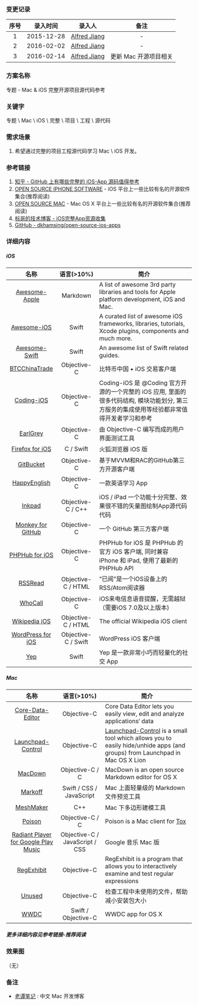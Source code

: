 ### 变更记录

| 序号 | 录入时间 | 录入人 | 备注 |
|:--------:|:--------:|:--------:|:--------:|
| 1 | 2015-12-28 | [Alfred Jiang](https://github.com/viktyz) | - |
| 2 | 2016-02-02 | [Alfred Jiang](https://github.com/viktyz) | - |
| 3 | 2016-02-14 | [Alfred Jiang](https://github.com/viktyz) | 更新 Mac 开源项目相关 |

### 方案名称

专题 - Mac & iOS 完整开源项目源代码参考

### 关键字

专题 \ Mac \ iOS \ 完整 \ 项目 \ 工程 \ 源代码

### 需求场景

1. 希望通过完整的项目工程源代码学习 Mac \ iOS 开发。

### 参考链接

1. [知乎 - GitHub 上有哪些完整的 iOS-App 源码值得参考](http://www.zhihu.com/question/28518265?rf=28477097)
2. [OPEN SOURCE IPHONE SOFTWARE](http://opensourceiphonesoftware.com/) - iOS 平台上一些比较有名的开源软件集合(推荐阅读)
3. [OPEN SOURCE MAC](http://opensourcemac.org/) - Mac OS X 平台上一些比较有名的开源软件集合(推荐阅读)
4. [标哥的技术博客 - iOS完整App资源收集](http://www.henishuo.com/ios-app-fully-code/)
5. [GitHub - dkhamsing/open-source-ios-apps](https://github.com/dkhamsing/open-source-ios-apps)

### 详细内容

##### iOS

| 名称  | 语言(>10%)  | 简介 |
|:------: |:------:|------|
| [Awesome-Apple](https://github.com/joeljfischer/awesome-apple) | Markdown | A list of awesome 3rd party libraries and tools for Apple platform development, iOS and Mac. |
| [Awesome-iOS](https://github.com/vsouza/awesome-ios) | Swift | A curated list of awesome iOS frameworks, libraries, tutorials, Xcode plugins, components and much more. |
| [Awesome-Swift](https://github.com/matteocrippa/awesome-swift) | Swift | An awesome list of Swift related guides. |
| [BTCChinaTrade](https://github.com/yfme/BTCChinaTrade)| Objective-C | 比特币中国 • iOS 交易客户端 |
| [Coding-iOS](https://github.com/Coding/Coding-iOS) | Objective-C | Coding-iOS 是 @Coding 官方开源的一个完整的 iOS 应用, 里面的很多代码结构, 模块功能划分, 第三方服务的集成使用等经验都非常值得开发者学习和参考 |
| [EarlGrey](https://github.com/google/EarlGrey) | Objective-C | 由 Objective-C 编写而成的用户界面测试工具 |
| [Firefox for iOS](https://github.com/mozilla/firefox-ios) | C / Swift | 火狐浏览器 iOS 版 |
| [GitBucket](https://github.com/leichunfeng/MVVMReactiveCocoa) | Objective-C | 基于MVVM和RAC的GitHub第三方开源客户端 |
| [HappyEnglish](https://github.com/imtiger/HappyEnglish) | Objective-C | 一款英语学习 App |
| [Inkpad](https://github.com/sprang/Inkpad) | Objective-C / C++ | iOS / iPad 一个功能十分完整、效果很不错的矢量图绘制App源代码代码 |
| [Monkey for GitHub](https://github.com/coderyi/monkey) | Objective-C | 一个 GitHub 第三方客户端 |
| [PHPHub for iOS](https://github.com/Aufree/phphub-ios) | Objective-C | PHPHub for iOS 是 PHPHub 的官方 iOS 客户端, 同时兼容 iPhone 和 iPad, 使用了最新的 PHPHub API |
| [RSSRead](https://github.com/ming1016/RSSRead) | Objective-C / HTML | “已阅”是一个iOS设备上的RSS/Atom阅读器 |
| [WhoCall](https://github.com/Quotation/WhoCall) | Objective-C | iOS来电信息语音提醒，无需越狱（需要iOS 7.0及以上版本) |
| [Wikipedia iOS](https://github.com/wikimedia/wikipedia-ios) | Objective-C / HTML | The official Wikipedia iOS client |
| [WordPress for iOS](https://github.com/wordpress-mobile/WordPress-iOS) | Objective-C / Swift | WordPress iOS 客户端 |
| [Yep](https://github.com/CatchChat/Yep) | Swift | Yep 是一款非常小巧而轻量化的社交 App |

##### Mac

| 名称  | 语言(>10%)  | 简介 |
|:------: |:------:|------|
| [Core-Data-Editor](https://github.com/aubb/Core-Data-Editor) | Objective-C | Core Data Editor lets you easily view, edit and analyze applications‘ data |
| [Launchpad-Control](https://github.com/ChaosCoder/Launchpad-Control) | Objective-C | [Launchpad-Control](https://chaosspace.de/launchpad-control) is a small tool which allows you to easily hide/unhide apps (and groups) from Launchpad in Mac OS X Lion |
| [MacDown](https://github.com/MacDownApp/macdown) | Objective-C / C | MacDown is an open source Markdown editor for OS X |
| [Markoff](https://github.com/thoughtbot/Markoff) | Swift / CSS / JavaScript | Mac 上面轻量级的 Markdown 文件预览工具 |
| [MeshMaker](https://github.com/filipkunc/MeshMaker) | C++ | Mac 下多边形建模工具 |
| [Poison](https://github.com/stal888/Poison) | Objective-C / C | Poison is a Mac client for [Tox](https://github.com/irungentoo/toxcore)|
| [Radiant Player for Google Play Music](https://github.com/radiant-player/radiant-player-mac) | Objective-C / JavaScript / CSS | Google 音乐 Mac 版 |
| [RegExhibit](https://github.com/TeardropInc/RegExhibit) | Objective-C | RegExhibit is a program that allows you to interactively examine and test regular expressions |
| [Unused](https://github.com/jeffhodnett/Unused) | Objective-C | 检查工程中未使用的文件，帮助减小安装包大小 |
| [WWDC](https://github.com/insidegui/WWDC) | Swift / Objective-C | WWDC app for OS X |

##### 更多详细内容见参考链接-推荐阅读

### 效果图
（无）

### 备注

* [老谭笔记](http://www.tanhao.me/) : 中文 Mac 开发博客
